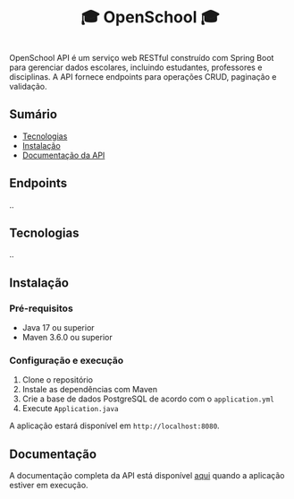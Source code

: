 <h1 align="center">🎓 OpenSchool 🎓</h1>
<br>
OpenSchool API é um serviço web RESTful construído com Spring Boot para gerenciar dados escolares, incluindo estudantes, professores e disciplinas. A API fornece endpoints para operações CRUD, paginação e validação.
<br>

## Sumário

- [Tecnologias](#tecnologias)
- [Instalação](#instalação)
- [Documentação da API](#documentação)

## Endpoints

..

## Tecnologias

..

## Instalação

### Pré-requisitos

- Java 17 ou superior
- Maven 3.6.0 ou superior

### Configuração e execução

1. Clone o repositório
2. Instale as dependências com Maven
3. Crie a base de dados PostgreSQL de acordo com o `application.yml`
4. Execute `Application.java`

A aplicação estará disponível em `http://localhost:8080`.

## Documentação

A documentação completa da API está disponível [aqui](http://localhost:8080/swagger-ui.html) quando a aplicação estiver em execução.
